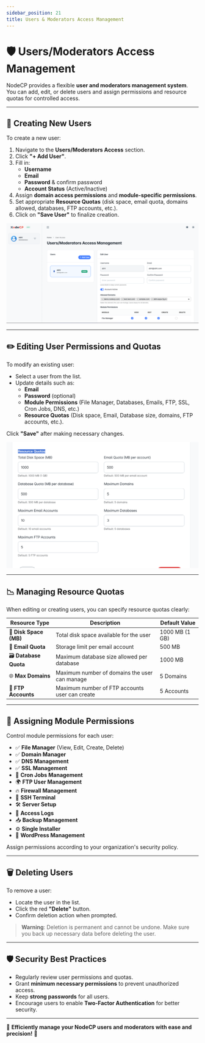 ```yaml
---
sidebar_position: 21
title: Users & Moderators Access Management
---
```


# 🛡️ Users/Moderators Access Management

NodeCP provides a flexible **user and moderators management system**. You can add, edit, or delete users and assign permissions and resource quotas for controlled access.

---

## 👥 **Creating New Users**

To create a new user:

1. Navigate to the **Users/Moderators Access** section.
2. Click **"+ Add User"**.
3. Fill in:
    - **Username**
    - **Email**
    - **Password** & confirm password
    - **Account Status** (Active/Inactive)
3. Assign **domain access permissions** and **module-specific permissions**.
4. Set appropriate **Resource Quotas** (disk space, email quota, domains allowed, databases, FTP accounts, etc.).
5. Click on **"Save User"** to finalize creation.

![Create User](../../static/img/screens/user_create.png)

---

## ✏️ **Editing User Permissions and Quotas**

To modify an existing user:

- Select a user from the list.
- Update details such as:
  - **Email**
  - **Password** (optional)
  - **Module Permissions** (File Manager, Databases, Emails, FTP, SSL, Cron Jobs, DNS, etc.)
  - **Resource Quotas** (Disk space, Email, Database size, domains, FTP accounts, etc.).

Click **"Save"** after making necessary changes.

![Edit User](../../static/img/screens/user_edit.png)

---

## 📉 **Managing Resource Quotas**

When editing or creating users, you can specify resource quotas clearly:

| Resource Type | Description | Default Value |
|---------------|-------------|---------------|
| 💾 **Disk Space (MB)** | Total disk space available for the user | 1000 MB (1 GB) |
| 📧 **Email Quota** | Storage limit per email account | 500 MB |
| 🗃 **Database Quota** | Maximum database size allowed per database | 1000 MB |
| 🌐 **Max Domains** | Maximum number of domains the user can manage | 5 Domains |
| 📂 **FTP Accounts** | Maximum number of FTP accounts user can create | 5 Accounts |

---

## 🔐 **Assigning Module Permissions**

Control module permissions for each user:

- ✅ **File Manager** (View, Edit, Create, Delete)
- ✅ **Domain Manager**
- ✅ **DNS Management**
- ✅ **SSL Management**
- 📅 **Cron Jobs Management**
- 🌍 **FTP User Management**
- 🔥 **Firewall Management**
- 🔑 **SSH Terminal**
- 🛠️ **Server Setup**
- 🔎 **Access Logs**
- 📥 **Backup Management**
- ⚙️ **Single Installer**
- 📌 **WordPress Management**

Assign permissions according to your organization's security policy.

---

## 🗑️ **Deleting Users**

To remove a user:

- Locate the user in the list.
- Click the red **"Delete"** button.
- Confirm deletion action when prompted.

> **Warning**: Deletion is permanent and cannot be undone. Make sure you back up necessary data before deleting the user.

---

## 🛡️ **Security Best Practices**

- Regularly review user permissions and quotas.
- Grant **minimum necessary permissions** to prevent unauthorized access.
- Keep **strong passwords** for all users.
- Encourage users to enable **Two-Factor Authentication** for better security.

---

🎯 **Efficiently manage your NodeCP users and moderators with ease and precision!** 🚀

